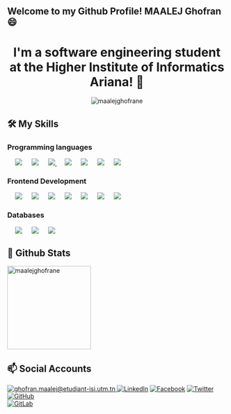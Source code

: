   ## Welcome to my Github Profile! MAALEJ Ghofran 😄
  
 <h1 align="center"> I'm a software engineering student at the Higher Institute of Informatics Ariana! 👋 </h1>
 <p align="center"> <img src="https://komarev.com/ghpvc/?username=maalejghofrane&label=Profile%20views&color=0e75b6&style=plastic" alt="maalejghofrane" /> </p>
  

  ## 🛠️ My Skills

 ###  Programming languages

<p align="left"> 
  &emsp;
<img src="https://img.shields.io/badge/javascript%20-%23323330.svg?&style=for-the-badge&logo=javascript&logoColor=%23F7DF1E"/
  &emsp;
<img src="https://img.shields.io/badge/java-%23ED8B00.svg?&style=for-the-badge&logo=java&logoColor=white"/>
  &emsp;
 <img src="https://img.shields.io/badge/php-%23777BB4.svg?&style=for-the-badge&logo=php&logoColor=white"/>
  &emsp;
  <a href="https://www.python.org/" target="_blank">
   <img src="https://img.shields.io/badge/python%20-%2314354C.svg?&style=for-the-badge&logo=python&logoColor=white"/>
  </a>
    &emsp;
  <img src="https://img.shields.io/badge/c%20-%2300599C.svg?&style=for-the-badge&logo=c&logoColor=white"/>
      &emsp;
<img src="https://img.shields.io/badge/c++%20-%2300599C.svg?&style=for-the-badge&logo=c%2B%2B&ogoColor=white"/>
   &emsp;
  <img src="https://img.shields.io/badge/c%23%20-%23239120.svg?&style=for-the-badge&logo=c-sharp&logoColor=white"/>
	   &emsp;
  <img src="https://img.shields.io/badge/Java-ED8B00?style=for-the-badge&logo=java&logoColor=white"/>

</p>

###  Frontend Development
<p align="left"> 
  &emsp; 
	<img src="https://img.shields.io/badge/html5%20-%23E34F26.svg?&style=for-the-badge&logo=html5&logoColor=white"/>  
  &emsp;
	<img src="https://img.shields.io/badge/css3%20-%231572B6.svg?&style=for-the-badge&logo=css3&logoColor=white"/>
  &emsp;
  	<img src="https://img.shields.io/badge/bootstrap%20-%23563D7C.svg?&style=for-the-badge&logo=bootstrap&logoColor=white"/>
  &emsp;
  	<img src="https://img.shields.io/badge/angular%20-%23DD0031.svg?&style=for-the-badge&logo=angular&logoColor=white"/>
  &emsp;
  	<img src="https://img.shields.io/badge/react-%2320232a.svg?style=for-the-badge&logo=react&logoColor=%2361DAFB"/>
  &emsp;
  	<img src="https://img.shields.io/badge/WordPress-%23117AC9.svg?style=for-the-badge&logo=WordPress&logoColor=white"/>
  &emsp;
  	<img src="https://img.shields.io/badge/react-%2320232a.svg?style=for-the-badge&logo=react&logoColor=%2361DAFB"/>
	     

</p>

###  Databases
<p align="left">
  &emsp;
  <img src ="https://img.shields.io/badge/postgres-%23316192.svg?&style=for-the-badge&logo=postgresql&logoColor=white"/>
  &emsp;
   <img src ="https://img.shields.io/badge/MongoDB-%234ea94b.svg?&style=for-the-badge&logo=mongodb&logoColor=white"/>
  &emsp;
   <img src="https://img.shields.io/badge/mysql-%2300f.svg?&style=for-the-badge&logo=mysql&logoColor=white"/></a>
   </p>
   
## 🌱 Github Stats
<!-- <p align="center">
<img alt="maalejghofran's Github Stats" src="https://github-readme-stats.vercel.app/api?username=maalejghofrane&show_icons=true&count_private=true&theme=algolia" height="192px"/>
	</p>
	<p align="center"> -->
<img src="https://github-readme-stats.vercel.app/api/top-langs?username=maalejghofrane&show_icons=true&locale=en&layout=compact&theme=algolia" alt="maalejghofrane" height="192px"/>
</p>

## 📫 Social Accounts
<a href="mailto:ghofran.maalej@etudiant-isi.utm.tn" target="_blank">![ghofran.maalej@etudiant-isi.utm.tn](https://img.shields.io/badge/Gmail-D14836?style=for-the-badge&logo=gmail&logoColor=white)
<a href="https://www.linkedin.com/in/ghofran-maalej-66a4a5173/" target="_blank">![LinkedIn](https://img.shields.io/badge/LinkedIn-0077B5?style=for-the-badge&logo=linkedin&logoColor=white)</a>
<a href="https://www.facebook.com/" target="_blank">![Facebook](https://img.shields.io/badge/Facebook-%231877F2.svg?style=for-the-badge&logo=Facebook&logoColor=white)</a>
<a target="_blank" href="https://twitter.com/maalej_ghofran" >![Twitter](https://img.shields.io/badge/Twitter-%231DA1F2.svg?style=for-the-badge&logo=Twitter&logoColor=white)</a>
<a target="_blank" href="https://github.com/maalejghofrane" >![GitHub](https://img.shields.io/badge/github-%23121011.svg?style=for-the-badge&logo=github&logoColor=white)</a>	
<a href="https://gitlab.com/maalejghofrane" target="_blank">![GitLab](https://img.shields.io/badge/gitlab-%23181717.svg?style=for-the-badge&logo=gitlab&logoColor=white)</a>
